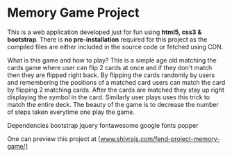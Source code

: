 # Memory Game Project

This is a web application developed just for fun using **html5, css3 & bootstrap**.
There is **no pre-installation** required for this project as the compiled files are either
included in the source code or fetched using CDN.

What is this game and how to play?
  This is a simple age old matching the cards game where user can flip 2 cards at once and if they don't match then they are flipped right back. By flipping the cards randomly by users and remembering the positions of a matched card users can match the card by flipping 2 matching cards. After the cards are matched they stay up right displaying the symbol in the card. Similarly user plays uses this trick to match the entire deck. The beauty of the game is to decrease the number of steps taken everytime one play the game.

Dependencies
  bootstrap
  jquery
  fontawesome
  google fonts
  popper

One can preview this project at [www.shivrajs.com/fend-project-memory-game/]
